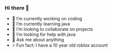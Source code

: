 ### Hi there 👋

- 🔭 I’m currently working on coding
- 🌱 I’m currently learning java
- 👯 I’m looking to collaborate on projects
- 🤔 I’m looking for help with java
- 💬 Ask me about anything
- ⚡ Fun fact: I have a 10 year old roblox account
  
<!--
**jayan07/jayan07** is a ✨ _special_ ✨ repository because its `README.md` (this file) appears on your GitHub profile.

Here are some ideas to get you started:

- 🔭 I’m currently working on ...
- 🌱 I’m currently learning ...
- 👯 I’m looking to collaborate on ...
- 🤔 I’m looking for help with ...
- 💬 Ask me about ...
- 📫 How to reach me: ...
- 😄 Pronouns: ...
- ⚡ Fun fact: ...
-->
